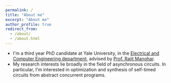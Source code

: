 ```yaml
---
permalink: /
title: "About me"
excerpt: "About me"
author_profile: true
redirect_from:
  - /about/
  - /about.html
---
```


- I'm a third year PhD candidate at Yale University, in the [Electrical and Computer Engineering department](https://seas.yale.edu/departments/electrical-engineering), advised by [Prof. Rajit Manohar](https://csl.yale.edu/~rajit/).
- My research interests lie broadly in the field of asynchronous circuits. In particular, I'm interested in optimization and synthesis of self-timed circuits from abstract concurrent programs. 

